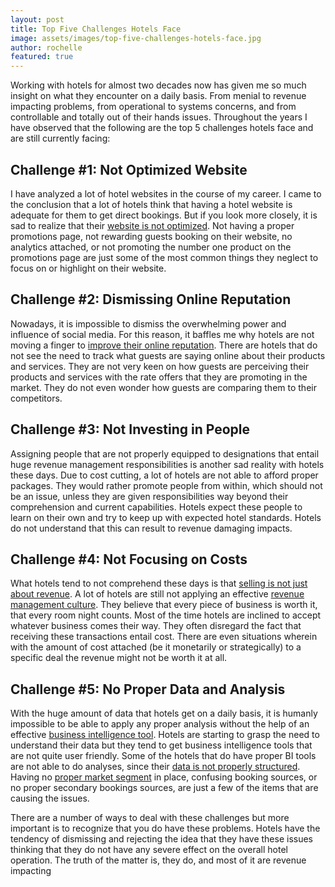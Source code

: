 ```yaml
---
layout: post
title: Top Five Challenges Hotels Face
image: assets/images/top-five-challenges-hotels-face.jpg
author: rochelle
featured: true
---
```


Working with hotels for almost two decades now has given me so much insight on what they encounter on a daily basis. From menial to revenue impacting problems, from operational to systems concerns, and from controllable and totally out of their hands issues. Throughout the years I have observed that the following are the top 5 challenges hotels face and are still currently facing:

## Challenge #1: Not Optimized Website
I have analyzed a lot of hotel websites in the course of my career. I came to the conclusion that a lot of hotels think that having a hotel website is adequate for them to get direct bookings. But if you look more closely, it is sad to realize that their [website is not optimized](TK). Not having a proper promotions page, not rewarding guests booking on their website, no analytics attached, or not promoting the number one product on the promotions page are just some of the most common things they neglect to focus on or highlight on their website.

## Challenge #2: Dismissing Online Reputation
Nowadays, it is impossible to dismiss the overwhelming power and influence of social media. For this reason, it baffles me why hotels are not moving a finger to [improve their online reputation](TK). There are hotels that do not see the need to track what guests are saying online about their products and services. They are not very keen on how guests are perceiving their products and services with the rate offers that they are promoting in the market. They do not even wonder how guests are comparing them to their competitors.

## Challenge #3: Not Investing in People
Assigning people that are not properly equipped to designations that entail huge revenue management responsibilities is another sad reality with hotels these days. Due to cost cutting, a lot of hotels are not able to afford proper packages. They would rather promote people from within, which should not be an issue, unless they are given responsibilities way beyond their comprehension and current capabilities. Hotels expect these people to learn on their own and try to keep up with expected hotel standards. Hotels do not understand that this can result to revenue damaging impacts.

## Challenge #4: Not Focusing on Costs
What hotels tend to not comprehend these days is that [selling is not just about revenue](TK). A lot of hotels are still not applying an effective [revenue management culture](TK). They believe that every piece of business is worth it, that every room night counts. Most of the time hotels are inclined to accept whatever business comes their way. They often disregard the fact that receiving these transactions entail cost. There are even situations wherein with the amount of cost attached (be it monetarily or strategically) to a specific deal the revenue might not be worth it at all.

## Challenge #5: No Proper Data and Analysis
With the huge amount of data that hotels get on a daily basis, it is humanly impossible to be able to apply any proper analysis without the help of an effective [business intelligence tool](TK). Hotels are starting to grasp the need to understand their data but they tend to get business intelligence tools that are not quite user friendly. Some of the hotels that do have proper BI tools are not able to do analyses, since their [data is not properly structured](TK). Having no [proper market segment](TK) in place, confusing booking sources, or no proper secondary bookings sources, are just a few of the items that are causing the issues.

There are a number of ways to deal with these challenges but more important is to recognize that you do have these problems. Hotels have the tendency of dismissing and rejecting the idea that they have these issues thinking that they do not have any severe effect on the overall hotel operation. The truth of the matter is, they do, and most of it are revenue impacting